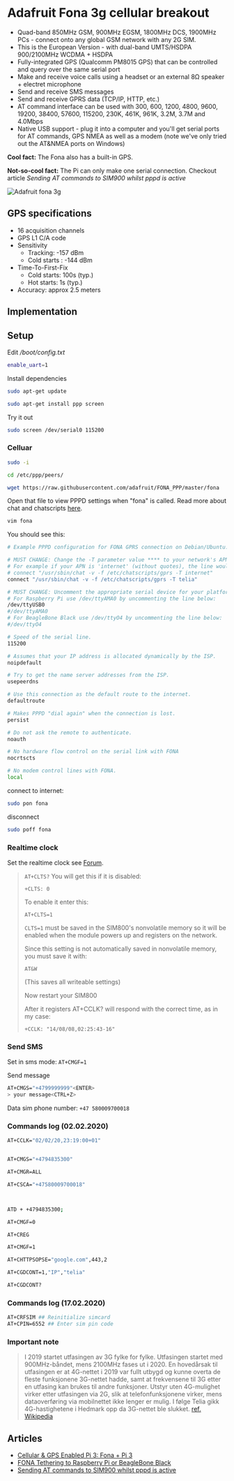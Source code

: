 # Adafruit Fona 3g cellular breakout

- Quad-band 850MHz GSM, 900MHz EGSM, 1800MHz DCS, 1900MHz PCs - connect onto any global GSM network with any 2G SIM.
- This is the European Version - with dual-band UMTS/HSDPA 900/2100MHz WCDMA + HSDPA
- Fully-integrated GPS (Qualcomm PM8015 GPS) that can be controlled and query over the same serial port
- Make and receive voice calls using a headset or an external 8Ω speaker + electret microphone
- Send and receive SMS messages
- Send and receive GPRS data (TCP/IP, HTTP, etc.)
- AT command interface can be used with 300, 600, 1200, 4800, 9600, 19200, 38400, 57600, 115200, 230K, 461K, 961K, 3.2M, 3.7M and 4.0Mbps
- Native USB support - plug it into a computer and you'll get serial ports for AT commands, GPS NMEA as well as a modem (note we've only tried out the AT&NMEA ports on Windows)

**Cool fact:** The Fona also has a built-in GPS.

**Not-so-cool fact:** The Pi can only make one serial connection. Checkout article *Sending AT commands to SIM900 whilst pppd is active*

![Adafruit fona 3g](./images/2691-08.jpg)

## GPS specifications

- 16 acquisition channels
- GPS L1 C/A code
- Sensitivity
  - Tracking: -157 dBm
  - Cold starts : -144 dBm
- Time-To-First-Fix
  - Cold starts: 100s (typ.)
  - Hot starts: 1s (typ.)
- Accuracy: approx 2.5 meters

## Implementation

## Setup

Edit */boot/config.txt*

```sh
enable_uart=1
```

Install dependencies

```sh
sudo apt-get update

sudo apt-get install ppp screen
```

Try it out

```sh
sudo screen /dev/serial0 115200
```

### Celluar

```sh
sudo -i

cd /etc/ppp/peers/

wget https://raw.githubusercontent.com/adafruit/FONA_PPP/master/fona
```

Open that file to view PPPD settings when "fona" is called. Read more about chat and chatscripts [here](https://linux.die.net/man/8/chat).

```sh
vim fona
```

You should see this:

```sh
# Example PPPD configuration for FONA GPRS connection on Debian/Ubuntu.

# MUST CHANGE: Change the -T parameter value **** to your network's APN value.
# For example if your APN is 'internet' (without quotes), the line would look like:
# connect "/usr/sbin/chat -v -f /etc/chatscripts/gprs -T internet"
connect "/usr/sbin/chat -v -f /etc/chatscripts/gprs -T telia"

# MUST CHANGE: Uncomment the appropriate serial device for your platform below.
# For Raspberry Pi use /dev/ttyAMA0 by uncommenting the line below:
/dev/ttyUSB0
#/dev/ttyAMA0
# For BeagleBone Black use /dev/ttyO4 by uncommenting the line below:
#/dev/ttyO4

# Speed of the serial line.
115200

# Assumes that your IP address is allocated dynamically by the ISP.
noipdefault

# Try to get the name server addresses from the ISP.
usepeerdns

# Use this connection as the default route to the internet.
defaultroute

# Makes PPPD "dial again" when the connection is lost.
persist

# Do not ask the remote to authenticate.
noauth

# No hardware flow control on the serial link with FONA
nocrtscts

# No modem control lines with FONA.
local
```

connect to internet:

```sh
sudo pon fona
```

disconnect

```sh
sudo poff fona
```

### Realtime clock

Set the realtime clock see [Forum](https://forums.adafruit.com/viewtopic.php?f=19&t=58002&p=294235#p294235).

> `AT+CLTS?`
>You will get this if it is disabled:
>
>`+CLTS: 0`
>
>To enable it enter this:
>
>`AT+CLTS=1`
>
>`CLTS=1` must be saved in the SIM800's nonvolatile memory so it will be enabled when the module powers up and registers on the network.
>
>Since this setting is not automatically saved in nonvolatile memory, you must save it with:
>
>`AT&W`
>
>(This saves all writeable settings)
>
>Now restart your SIM800
>
>After it registers AT+CCLK? will respond with the correct time, as in my case:
>
>`+CCLK: "14/08/08,02:25:43-16"`

### Send SMS

Set in sms mode: `AT+CMGF=1`

Send message

```sh
AT+CMGS="+4799999999"<ENTER>
> your message<CTRL+Z>
```

Data sim phone number: `+47 580009700018`

### Commands log (02.02.2020)

```sh
AT+CCLK="02/02/20,23:19:00+01"


AT+CMGS="+4794835300"

AT+CMGR=ALL

AT+CSCA="+47580009700018"



ATD + +4794835300;

AT+CMGF=0

AT+CREG

AT+CMGF=1

AT+CHTTPSOPSE="google.com",443,2

AT+CGDCONT=1,"IP","telia"

AT+CGDCONT?
```

### Commands log (17.02.2020)

```sh
AT+CRFSIM ## Reinitialize simcard
AT+CPIN=6552 ## Enter sim pin code


```

### Important note

>I 2019 startet utfasingen av 3G fylke for fylke. Utfasingen startet med 900MHz-båndet, mens 2100MHz fases ut i 2020. En hovedårsak til utfasingen er at 4G-nettet i 2019 var fullt utbygd og kunne overta de fleste funksjonene 3G-nettet hadde, samt at frekvensene til 3G etter en utfasing kan brukes til andre funksjoner. Utstyr uten 4G-mulighet virker etter utfasingen via 2G, slik at telefonfunksjonene virker, mens dataoverføring via mobilnettet ikke lenger er mulig. I følge Telia gikk 4G-hastighetene i Hedmark opp da 3G-nettet ble slukket.
[ref. Wikipedia](https://no.wikipedia.org/wiki/3G#Utfasing)

## Articles

- [Cellular & GPS Enabled Pi 3: Fona + Pi 3](https://www.digikey.com/en/maker/projects/cellular-gps-enabled-pi-3-fona-pi-3/d0cf660bfc144842a49bfbc5c1dc2ff0)
- [FONA Tethering to Raspberry Pi or BeagleBone Black](https://learn.adafruit.com/fona-tethering-to-raspberry-pi-or-beaglebone-black/usage)
- [Sending AT commands to SIM900 whilst pppd is active](https://stackoverflow.com/questions/28939656/sending-at-commands-to-sim900-whilst-pppd-is-active)
